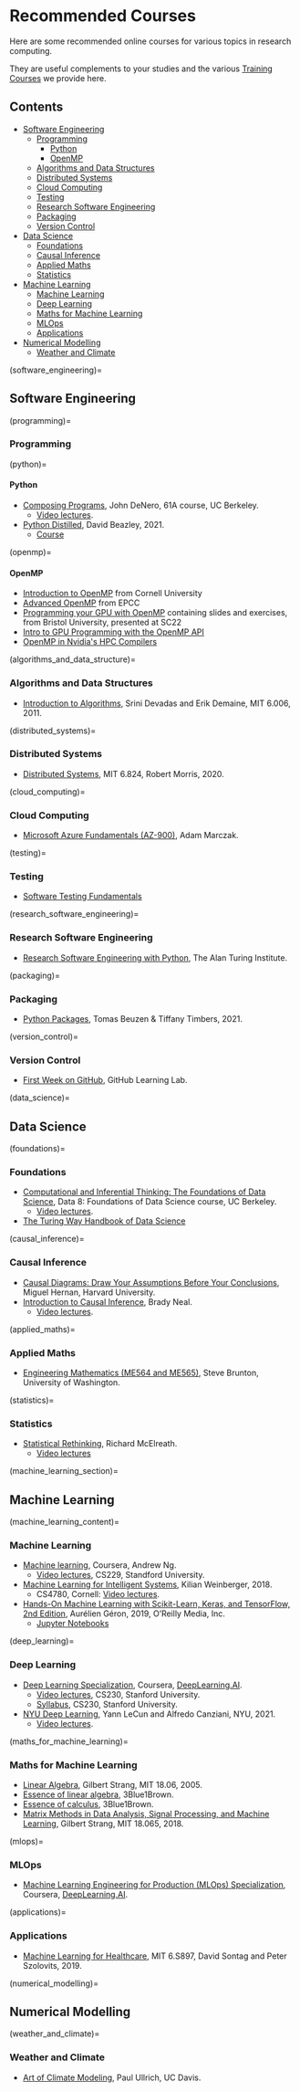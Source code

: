 # Recommended Courses

Here are some recommended online courses for various topics in research computing.

They are useful complements to your studies and the various [Training Courses](https://arc.leeds.ac.uk/training/) we provide here.

## Contents

- [Software Engineering](software_engineering)
    - [Programming](programming)
        - [Python](python)
        - [OpenMP](openmp)
    - [Algorithms and Data Structures](algorithms_and_data_structure)
    - [Distributed Systems](distributed_systems)
    - [Cloud Computing](cloud_computing)
    - [Testing](testing)
    - [Research Software Engineering](research_software_engineering)
    - [Packaging](packaging)
    - [Version Control](version_control)
- [Data Science](data_science)
    - [Foundations](foundations)
    - [Causal Inference](causal_inference)
    - [Applied Maths](applied_maths)
    - [Statistics](statistics)
- [Machine Learning](machine_learning_section)
    - [Machine Learning](machine_learning_content)
    - [Deep Learning](deep_learning)
    - [Maths for Machine Learning](maths_for_machine_learning)
    - [MLOps](mlops)
    - [Applications](applications)
- [Numerical Modelling](numerical_modelling)
    - [Weather and Climate](weather_and_climate)

(software_engineering)=
## Software Engineering

(programming)=
### Programming

(python)=
#### Python

- [Composing Programs](https://www.composingprograms.com/), John DeNero, 61A course, UC Berkeley.
    - [Video lectures](https://www.youtube.com/c/JohnDeNero/playlists).
- [Python Distilled](https://www.dabeaz.com/python-distilled/), David Beazley, 2021.
    - [Course](https://dabeaz-course.github.io/practical-python/)

(openmp)=
#### OpenMP
- [Introduction to OpenMP](https://cvw.cac.cornell.edu/OpenMP/) from Cornell University
- [Advanced OpenMP](https://www.archer2.ac.uk/training/courses/221129-advanced-openmp/) from EPCC
- [Programming your GPU with OpenMP](https://github.com/UoB-HPC/openmp-tutorial/) containing slides and exercises, from Bristol University, presented at SC22
- [Intro to GPU Programming with the OpenMP API](https://www.youtube.com/watch?v=uVcvecgdW7g)
- [OpenMP in Nvidia's HPC Compilers](https://www.openmp.org/wp-content/uploads/20210924-OpenMP-update-for-DOE.pdf)

(algorithms_and_data_structure)=
### Algorithms and Data Structures

- [Introduction to Algorithms](https://youtube.com/playlist?list=PLUl4u3cNGP61Oq3tWYp6V_F-5jb5L2iHb), Srini Devadas and Erik Demaine, MIT 6.006, 2011.

(distributed_systems)=
### Distributed Systems

- [Distributed Systems](https://www.youtube.com/playlist?list=PLrw6a1wE39_tb2fErI4-WkMbsvGQk9_UB), MIT 6.824, Robert Morris, 2020.

(cloud_computing)=
### Cloud Computing

- [Microsoft Azure Fundamentals (AZ-900)](https://www.youtube.com/playlist?list=PLGjZwEtPN7j-Q59JYso3L4_yoCjj2syrM), Adam Marczak.

(testing)=
### Testing

- [Software Testing Fundamentals](https://softwaretestingfundamentals.com/)

(research_software_engineering)=
### Research Software Engineering

- [Research Software Engineering with Python](https://alan-turing-institute.github.io/rse-course/html/index.html), The Alan Turing Institute.

(packaging)=
### Packaging

- [Python Packages](https://py-pkgs.org/), Tomas Beuzen & Tiffany Timbers, 2021.

(version_control)=
### Version Control

- [First Week on GitHub](https://lab.github.com/githubtraining/first-week-on-github), GitHub Learning Lab.

(data_science)=
## Data Science

(foundations)=
### Foundations

- [Computational and Inferential Thinking: The Foundations of Data Science](https://inferentialthinking.com/chapters/intro.html), Data 8: Foundations of Data Science course, UC Berkeley.
    - [Video lectures](https://www.youtube.com/playlist?list=PL3juAj0fqNsI4HLvMJFnZDDabxAExG0wv).
- [The Turing Way Handbook of Data Science](https://the-turing-way.netlify.app/welcome.html)

(causal_inference)=
### Causal Inference

- [Causal Diagrams: Draw Your Assumptions Before Your Conclusions](https://www.edx.org/course/causal-diagrams-draw-your-assumptions-before-your), Miguel Hernan, Harvard University.
- [Introduction to Causal Inference](https://www.bradyneal.com/causal-inference-course), Brady Neal.
    - [Video lectures](https://www.youtube.com/playlist?list=PLoazKTcS0RzZ1SUgeOgc6SWt51gfT80N0).

(applied_maths)=
### Applied Maths

- [Engineering Mathematics (ME564 and ME565)](https://www.youtube.com/playlist?list=PLMrJAkhIeNNR2W2sPWsYxfrxcASrUt_9j), Steve Brunton, University of Washington.

(statistics)=
### Statistics

- [Statistical Rethinking](https://xcelab.net/rm/statistical-rethinking/), Richard McElreath.
    - [Video lectures](https://www.youtube.com/playlist?list=PLDcUM9US4XdMROZ57-OIRtIK0aOynbgZN)

(machine_learning_section)=
## Machine Learning

(machine_learning_content)=
### Machine Learning

- [Machine learning](https://www.coursera.org/learn/machine-learning), Coursera, Andrew Ng.
    - [Video lectures](https://www.youtube.com/playlist?list=PLoROMvodv4rMiGQp3WXShtMGgzqpfVfbU), CS229, Standford University.
- [Machine Learning for Intelligent Systems](https://www.cs.cornell.edu/courses/cs4780/2018fa/lectures/), Kilian Weinberger, 2018.
    - CS4780, Cornell: [Video lectures](https://youtube.com/playlist?list=PLl8OlHZGYOQ7bkVbuRthEsaLr7bONzbXS).
- [Hands-On Machine Learning with Scikit-Learn, Keras, and TensorFlow, 2nd Edition](https://www.oreilly.com/library/view/hands-on-machine-learning/9781492032632/), Aurélien Géron, 2019, O’Reilly Media, Inc.
    - [Jupyter Notebooks](https://github.com/ageron/handson-ml2)

(deep_learning)=
### Deep Learning

- [Deep Learning Specialization](https://www.coursera.org/specializations/deep-learning), Coursera, [DeepLearning.AI](https://deeplearning.ai/).
    - [Video lectures](https://www.youtube.com/playlist?list=PLoROMvodv4rOABXSygHTsbvUz4G_YQhOb), CS230, Stanford University.
    - [Syllabus](https://cs230.stanford.edu/syllabus/), CS230, Stanford University.
- [NYU Deep Learning](https://atcold.github.io/NYU-DLSP21/), Yann LeCun and Alfredo Canziani, NYU, 2021.
    - [Video lectures](https://www.youtube.com/playlist?list=PLLHTzKZzVU9e6xUfG10TkTWApKSZCzuBI).

(maths_for_machine_learning)=
### Maths for Machine Learning

- [Linear Algebra](https://www.youtube.com/playlist?list=PLE7DDD91010BC51F8), Gilbert Strang, MIT 18.06, 2005.
- [Essence of linear algebra](https://www.youtube.com/playlist?list=PLZHQObOWTQDPD3MizzM2xVFitgF8hE_ab), 3Blue1Brown.
- [Essence of calculus](https://www.youtube.com/playlist?list=PLZHQObOWTQDMsr9K-rj53DwVRMYO3t5Yr), 3Blue1Brown.
- [Matrix Methods in Data Analysis, Signal Processing, and Machine Learning](https://www.youtube.com/playlist?list=PLUl4u3cNGP63oMNUHXqIUcrkS2PivhN3k), Gilbert Strang, MIT 18.065, 2018.

(mlops)=
### MLOps

- [Machine Learning Engineering for Production (MLOps) Specialization](https://www.coursera.org/specializations/machine-learning-engineering-for-production-mlops?utm_source=deeplearning-ai&utm_medium=institutions&utm_campaign=20210423-mlep-1-deeplearning-ai-institutions-dlai-website), Coursera, [DeepLearning.AI](https://deeplearning.ai/).

(applications)=
### Applications

- [Machine Learning for Healthcare](https://www.youtube.com/playlist?list=PLUl4u3cNGP60B0PQXVQyGNdCyCTDU1Q5j), MIT 6.S897, David Sontag and Peter Szolovits, 2019.

(numerical_modelling)=
## Numerical Modelling

(weather_and_climate)=
### Weather and Climate

- [Art of Climate Modeling](https://www.youtube.com/playlist?list=PL_cuIb7hx5lihu3Wq605u6kVGltXgEfDt), Paul Ullrich, UC Davis.
